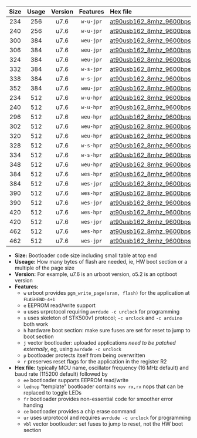 |Size|Usage|Version|Features|Hex file|
|:-:|:-:|:-:|:-:|:--|
|234|256|u7.6|`w-u-jpr`|[at90usb162_8mhz_9600bps_ur_vbl.hex](https://raw.githubusercontent.com/stefanrueger/urboot/main//at90usb162_8mhz_9600bps_ur_vbl.hex)|
|240|256|u7.6|`w-u-jpr`|[at90usb162_8mhz_9600bps_lednop_ur_vbl.hex](https://raw.githubusercontent.com/stefanrueger/urboot/main//at90usb162_8mhz_9600bps_lednop_ur_vbl.hex)|
|300|384|u7.6|`weu-jpr`|[at90usb162_8mhz_9600bps_ee_ur_vbl.hex](https://raw.githubusercontent.com/stefanrueger/urboot/main//at90usb162_8mhz_9600bps_ee_ur_vbl.hex)|
|306|384|u7.6|`weu-jpr`|[at90usb162_8mhz_9600bps_ee_lednop_ur_vbl.hex](https://raw.githubusercontent.com/stefanrueger/urboot/main//at90usb162_8mhz_9600bps_ee_lednop_ur_vbl.hex)|
|324|384|u7.6|`weu-jpr`|[at90usb162_8mhz_9600bps_ee_lednop_fr_ur_vbl.hex](https://raw.githubusercontent.com/stefanrueger/urboot/main//at90usb162_8mhz_9600bps_ee_lednop_fr_ur_vbl.hex)|
|332|384|u7.6|`w-s-jpr`|[at90usb162_8mhz_9600bps_vbl.hex](https://raw.githubusercontent.com/stefanrueger/urboot/main//at90usb162_8mhz_9600bps_vbl.hex)|
|338|384|u7.6|`w-s-jpr`|[at90usb162_8mhz_9600bps_lednop_vbl.hex](https://raw.githubusercontent.com/stefanrueger/urboot/main//at90usb162_8mhz_9600bps_lednop_vbl.hex)|
|352|384|u7.6|`weu-jpr`|[at90usb162_8mhz_9600bps_ee_lednop_fr_ce_ur_vbl.hex](https://raw.githubusercontent.com/stefanrueger/urboot/main//at90usb162_8mhz_9600bps_ee_lednop_fr_ce_ur_vbl.hex)|
|234|512|u7.6|`w-u-hpr`|[at90usb162_8mhz_9600bps_ur.hex](https://raw.githubusercontent.com/stefanrueger/urboot/main//at90usb162_8mhz_9600bps_ur.hex)|
|240|512|u7.6|`w-u-hpr`|[at90usb162_8mhz_9600bps_lednop_ur.hex](https://raw.githubusercontent.com/stefanrueger/urboot/main//at90usb162_8mhz_9600bps_lednop_ur.hex)|
|296|512|u7.6|`weu-hpr`|[at90usb162_8mhz_9600bps_ee_ur.hex](https://raw.githubusercontent.com/stefanrueger/urboot/main//at90usb162_8mhz_9600bps_ee_ur.hex)|
|302|512|u7.6|`weu-hpr`|[at90usb162_8mhz_9600bps_ee_lednop_ur.hex](https://raw.githubusercontent.com/stefanrueger/urboot/main//at90usb162_8mhz_9600bps_ee_lednop_ur.hex)|
|320|512|u7.6|`weu-hpr`|[at90usb162_8mhz_9600bps_ee_lednop_fr_ur.hex](https://raw.githubusercontent.com/stefanrueger/urboot/main//at90usb162_8mhz_9600bps_ee_lednop_fr_ur.hex)|
|328|512|u7.6|`w-s-hpr`|[at90usb162_8mhz_9600bps.hex](https://raw.githubusercontent.com/stefanrueger/urboot/main//at90usb162_8mhz_9600bps.hex)|
|334|512|u7.6|`w-s-hpr`|[at90usb162_8mhz_9600bps_lednop.hex](https://raw.githubusercontent.com/stefanrueger/urboot/main//at90usb162_8mhz_9600bps_lednop.hex)|
|348|512|u7.6|`weu-hpr`|[at90usb162_8mhz_9600bps_ee_lednop_fr_ce_ur.hex](https://raw.githubusercontent.com/stefanrueger/urboot/main//at90usb162_8mhz_9600bps_ee_lednop_fr_ce_ur.hex)|
|384|512|u7.6|`wes-hpr`|[at90usb162_8mhz_9600bps_ee.hex](https://raw.githubusercontent.com/stefanrueger/urboot/main//at90usb162_8mhz_9600bps_ee.hex)|
|384|512|u7.6|`wes-jpr`|[at90usb162_8mhz_9600bps_ee_vbl.hex](https://raw.githubusercontent.com/stefanrueger/urboot/main//at90usb162_8mhz_9600bps_ee_vbl.hex)|
|390|512|u7.6|`wes-hpr`|[at90usb162_8mhz_9600bps_ee_lednop.hex](https://raw.githubusercontent.com/stefanrueger/urboot/main//at90usb162_8mhz_9600bps_ee_lednop.hex)|
|390|512|u7.6|`wes-jpr`|[at90usb162_8mhz_9600bps_ee_lednop_vbl.hex](https://raw.githubusercontent.com/stefanrueger/urboot/main//at90usb162_8mhz_9600bps_ee_lednop_vbl.hex)|
|420|512|u7.6|`wes-hpr`|[at90usb162_8mhz_9600bps_ee_lednop_fr.hex](https://raw.githubusercontent.com/stefanrueger/urboot/main//at90usb162_8mhz_9600bps_ee_lednop_fr.hex)|
|420|512|u7.6|`wes-jpr`|[at90usb162_8mhz_9600bps_ee_lednop_fr_vbl.hex](https://raw.githubusercontent.com/stefanrueger/urboot/main//at90usb162_8mhz_9600bps_ee_lednop_fr_vbl.hex)|
|462|512|u7.6|`wes-hpr`|[at90usb162_8mhz_9600bps_ee_lednop_fr_ce.hex](https://raw.githubusercontent.com/stefanrueger/urboot/main//at90usb162_8mhz_9600bps_ee_lednop_fr_ce.hex)|
|462|512|u7.6|`wes-jpr`|[at90usb162_8mhz_9600bps_ee_lednop_fr_ce_vbl.hex](https://raw.githubusercontent.com/stefanrueger/urboot/main//at90usb162_8mhz_9600bps_ee_lednop_fr_ce_vbl.hex)|

- **Size:** Bootloader code size including small table at top end
- **Useage:** How many bytes of flash are needed, ie, HW boot section or a multiple of the page size
- **Version:** For example, u7.6 is an urboot version, o5.2 is an optiboot version
- **Features:**
  + `w` urboot provides `pgm_write_page(sram, flash)` for the application at `FLASHEND-4+1`
  + `e` EEPROM read/write support
  + `u` uses urprotocol requiring `avrdude -c urclock` for programming
  + `s` uses skeleton of STK500v1 protocol; `-c urclock` and `-c arduino` both work
  + `h` hardware boot section: make sure fuses are set for reset to jump to boot section
  + `j` vector bootloader: uploaded applications *need to be patched externally*, eg, using `avrdude -c urclock`
  + `p` bootloader protects itself from being overwritten
  + `r` preserves reset flags for the application in the register R2
- **Hex file:** typically MCU name, oscillator frequency (16 MHz default) and baud rate (115200 default) followed by
  + `ee` bootloader supports EEPROM read/write
  + `lednop` "template" bootloader contains `mov rx,rx` nops that can be replaced to toggle LEDs
  + `fr` bootloader provides non-essential code for smoother error handing
  + `ce` bootloader provides a chip erase command
  + `ur` uses urprotocol and requires `avrdude -c urclock` for programming
  + `vbl` vector bootloader: set fuses to jump to reset, not the HW boot section
